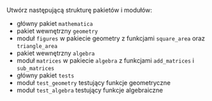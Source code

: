 Utwórz następującą strukturę pakietów i modułów:

* główny pakiet `mathematica` 
* pakiet wewnętrzny `geometry`
* moduł `figures` w pakiecie geometry z funkcjami `square_area` oraz `triangle_area`
* pakiet wewnętrzny `algebra`
* moduł `matrices` w pakiecie `algebra` z funkcjami `add_matrices` i `sub_matrices`
* główny pakiet `tests`
* moduł `test_geometry` testujący funkcje geometryczne
* moduł `test_algebra` testujący funkcje algebraiczne